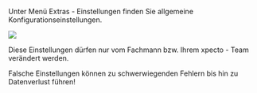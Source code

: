 
Unter Menü Extras - Einstellungen finden Sie allgemeine Konfigurationseinstellungen.

![](http://xpecto.github.io/docs/img/img_104.png)

Diese Einstellungen dürfen nur vom Fachmann bzw. Ihrem xpecto - Team verändert werden.

Falsche Einstellungen können zu schwerwiegenden Fehlern bis hin zu Datenverlust führen!


